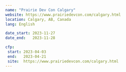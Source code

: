 ```yaml
---
name: "Prairie Dev Con Calgary"
website: https://www.prairiedevcon.com/calgary.html
location: Calgary, AB, Canada
lang: English

date_start: 2023-11-27
date_end:   2023-11-28

cfp:
 start: 2023-04-03
 end:   2023-04-21
 site:  https://www.prairiedevcon.com/calgary.html
---
```

